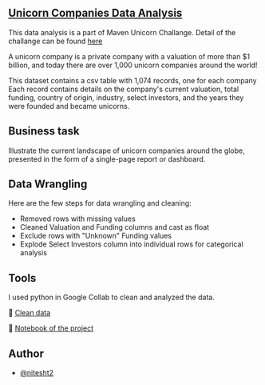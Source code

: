 
## [Unicorn Companies Data Analysis](https://github.com/nitesht2/Unicorn-Companies-Data-Analysis-Visualization/blob/main/Unicorn_Companies.ipynb)

This data analysis is a part of Maven Unicorn Challange.
Detail of the challange can be found [here](<https://www.mavenanalytics.io/blog/maven-unicorn-challenge>)

A unicorn company is a private company with a valuation of more than $1 billion, and today there are over 1,000 unicorn companies around the world!

This dataset contains a csv table with 1,074 records, one for each company
Each record contains details on the company's current valuation, total funding, country of origin, industry, select investors, and the years they were founded and became unicorns.

## Business task
Illustrate the current landscape of unicorn companies around the globe, presented in the form of a single-page report or dashboard.

## Data Wrangling
Here are the few steps for data wrangling and cleaning:

- Removed rows with missing values
- Cleaned Valuation and Funding columns and cast as float
- Exclude rows with "Unknown" Funding values
- Explode Select Investors column into individual rows for categorical analysis
## Tools

I used python in Google Collab to clean and analyzed the data.

:pushpin: [Clean data](https://github.com/nitesht2/Unicorn-Companies-Data-Analysis-Visualization/blob/main/clean_unicorn_companies.csv) 

:pushpin: [Notebook of the project](https://github.com/nitesht2/Unicorn-Companies-Data-Analysis-Visualization/blob/main/Unicorn_Companies.ipynb)

## Author
- [@nitesht2](https://github.com/nitesht2)
